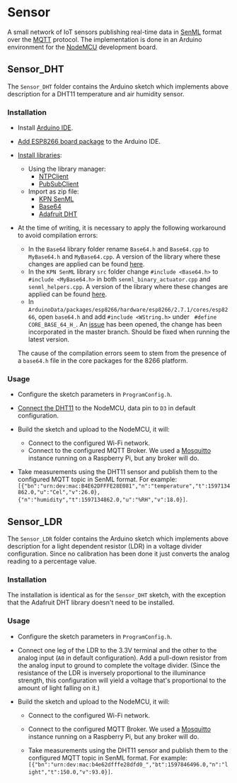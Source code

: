 # Sensor

A small network of IoT sensors publishing real-time data in [SenML](https://tools.ietf.org/html/rfc8428) format over the [MQTT](http://docs.oasis-open.org/mqtt/mqtt/v3.1.1/os/mqtt-v3.1.1-os.html) protocol. The implementation is done in an Arduino environment for the [NodeMCU](https://www.nodemcu.com/index_en.html) development board.

## Sensor_DHT

The `Sensor_DHT` folder contains the Arduino sketch which implements above description for a DHT11 temperature and air humidity sensor.

### Installation

- Install [Arduino IDE](https://www.arduino.cc/en/Main/Software).

- [Add ESP8266 board package](https://create.arduino.cc/projecthub/electropeak/getting-started-w-nodemcu-esp8266-on-arduino-ide-28184f) to the Arduino IDE.

- [Install libraries](https://www.arduino.cc/en/guide/libraries):

  - Using the library manager:
    - [NTPClient](https://github.com/arduino-libraries/NTPClient)
    - [PubSubClient](https://github.com/knolleary/pubsubclient)
  - Import as zip file:
    - [KPN SenML](https://github.com/kpn-iot/senml-c-library)
    - [Base64](https://github.com/adamvr/arduino-base64)
    - [Adafruit DHT](https://github.com/adafruit/DHT-sensor-library)

- At the time of writing, it is necessary to apply the following workaround to avoid compilation errors:

  - In the `Base64` library folder rename `Base64.h` and `Base64.cpp` to `MyBase64.h` and `MyBase64.cpp`.
    A version of the library where these changes are applied can be found [here](https://github.com/FlorSanders/arduino-my-base64).
  - In the `KPN SenML` library `src` folder change `#include <Base64.h>` to `#include <MyBase64.h>` in both `senml_binary_actuator.cpp` and `senml_helpers.cpp`.
  A version of the library where these changes are applied can be found [here](https://github.com/FlorSanders/senml-c-library).
  - In `ArduinoData/packages/esp8266/hardware/esp8266/2.7.1/cores/esp8266`, open `base64.h` and add `#include <WString.h>` under ` #define CORE_BASE_64_H_`. 
    An [issue](https://github.com/esp8266/Arduino/issues/7516) has been opened, the change has been incorporated in the master branch. Should be fixed when running the latest version.
  
  The cause of the compilation errors seem to stem from the presence of a `base64.h` file in the core packages for the 8266 platform.

### Usage

- Configure the sketch parameters in `ProgramConfig.h`.

- [Connect the DHT11](https://learn.adafruit.com/dht/connecting-to-a-dhtxx-sensor) to the NodeMCU, data pin to `D3` in default configuration.

- Build the sketch and upload to the NodeMCU, it will:

  - Connect to the configured Wi-Fi network.
  - Connect to the configured MQTT Broker.
    We used a [Mosquitto](https://mosquitto.org/) instance running on a Raspberry Pi, but any broker will do.
- Take measurements using the DHT11 sensor and publish them to the configured MQTT topic in SenML format. For example:
    ` [{"bn":"urn:dev:mac:B4E62DFFFE28E081","n":"temperature","t":1597134862.0,"u":"Cel","v":26.0},{"n":"humidity","t":1597134862.0,"u":"%RH","v":18.0}]`.

## Sensor_LDR

The `Sensor_LDR` folder contains the Arduino sketch which implements above description for a light dependent resistor (LDR) in a voltage divider configuration. Since no calibration has been done it just converts the analog reading to a percentage value.

### Installation

The installation is identical as for the `Sensor_DHT` sketch, with the exception that the Adafruit DHT library doesn't need to be installed.

### Usage

- Configure the sketch parameters in `ProgramConfig.h`.
- Connect one leg of the LDR to the 3.3V terminal and the other to the analog input (`A0` in default configuration). Add a pull-down resistor from the analog input to ground to complete the voltage divider.
  (Since the resistance of the LDR is inversely proportional to the illuminance strength, this configuration will yield a voltage that's proportional to the amount of light falling on it.)
- Build the sketch and upload to the NodeMCU, it will:

  - Connect to the configured Wi-Fi network.
  - Connect to the configured MQTT Broker.
    We used a [Mosquitto](https://mosquitto.org/) instance running on a Raspberry Pi, but any broker will do.

  - Take measurements using the DHT11 sensor and publish them to the configured MQTT topic in SenML format. For example:
    ` [{"bn":"urn:dev:mac:b4e62dfffe28dfd0_","bt":1597846496.0,"n":"light","t":150.0,"v":93.0}]`.